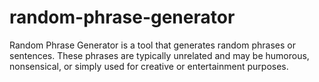 # random-phrase-generator
Random Phrase Generator is a tool that generates random phrases or sentences. These phrases are typically unrelated and may be humorous, nonsensical, or simply used for creative or entertainment purposes.
